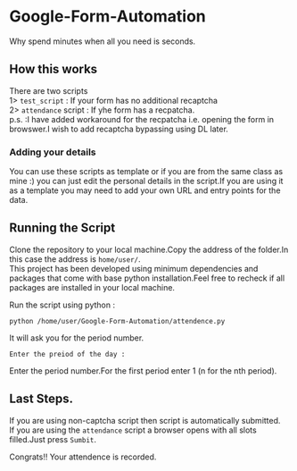 # Google-Form-Automation

Why spend minutes when all you need is seconds.


## How this works

There are two scripts <br>1> `test_script` : If your form has no additional recaptcha
 <br> 2> `attendance` script : If yhe form has a recpatcha.<br>
 p.s. :I have added workaround for the recpatcha i.e. opening the form in browswer.I wish to add recaptcha bypassing using DL later.


### Adding your details

You can use these scripts as template or if you are from the same class as mine :) you can just edit the personal details in the script.If you are using it as a template you may need to add your own URL and entry points for the data.

## Running the Script

Clone the repository to your local machine.Copy the address of the folder.In this case the address is `home/user/`.<br>This project has been developed using minimum dependencies and packages that come with base python installation.Feel free to recheck if all packages are installed in your local machine.

Run the script using python :


    python /home/user/Google-Form-Automation/attendence.py


It will ask you for the period number.

    Enter the preiod of the day :

Enter the period number.For the first period enter 1 (n for the nth period).

## Last Steps.

If you are using non-captcha script then script is automatically submitted.<br>If you are using the  `attendance` script a browser opens with all slots filled.Just press `Sumbit`.

Congrats!! Your attendence is recorded.